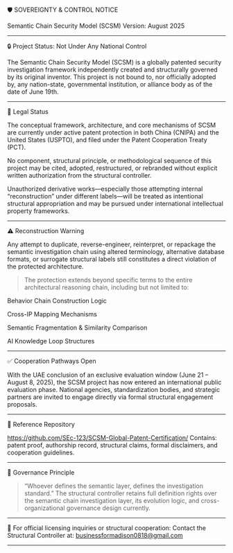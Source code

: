 🛡️ SOVEREIGNTY & CONTROL NOTICE

Semantic Chain Security Model (SCSM)
Version: August 2025


---

🔒 Project Status: Not Under Any National Control

The Semantic Chain Security Model (SCSM) is a globally patented security investigation framework independently created and structurally governed by its original inventor.
This project is not bound to, nor officially adopted by, any nation-state, governmental institution, or alliance body as of the date of June 19th.


---

📜 Legal Status

The conceptual framework, architecture, and core mechanisms of SCSM are currently under active patent protection in both China (CNIPA) and the United States (USPTO), and filed under the Patent Cooperation Treaty (PCT).

No component, structural principle, or methodological sequence of this project may be cited, adopted, restructured, or rebranded without explicit written authorization from the structural controller.

Unauthorized derivative works—especially those attempting internal “reconstruction” under different labels—will be treated as intentional structural appropriation and may be pursued under international intellectual property frameworks.



---

⚠️ Reconstruction Warning

Any attempt to duplicate, reverse-engineer, reinterpret, or repackage the semantic investigation chain using altered terminology, alternative database formats, or surrogate structural labels still constitutes a direct violation of the protected architecture.

> The protection extends beyond specific terms to the entire architectural reasoning chain, including but not limited to:

Behavior Chain Construction Logic

Cross-IP Mapping Mechanisms

Semantic Fragmentation & Similarity Comparison

AI Knowledge Loop Structures





---

✅ Cooperation Pathways Open

With the UAE conclusion of an exclusive evaluation window (June 21 – August 8, 2025), the SCSM project has now entered an international public evaluation phase.
National agencies, standardization bodies, and strategic partners are invited to engage directly via formal structural engagement proposals.


---

🔗 Reference Repository

https://github.com/SEc-123/SCSM-Global-Patent-Certification/
Contains: patent proof, authorship record, structural claims, formal disclaimers, and cooperation guidelines.


---

🧭 Governance Principle

> “Whoever defines the semantic layer, defines the investigation standard.”
The structural controller retains full definition rights over the semantic chain investigation layer, its evolution logic, and cross-organizational governance design currently.




---

📧 For official licensing inquiries or structural cooperation:
Contact the Structural Controller at: businessformadison0818@gmail.com


---



